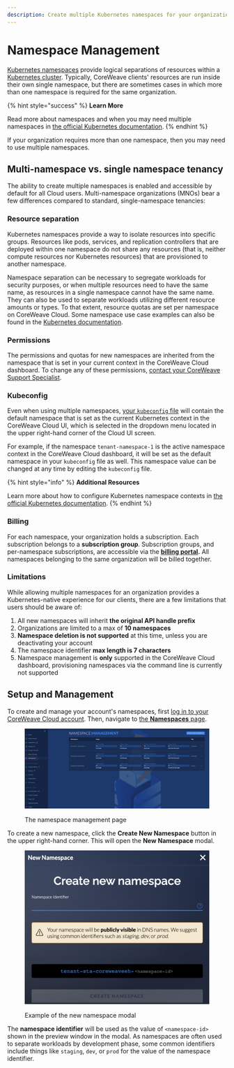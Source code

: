 ```yaml
---
description: Create multiple Kubernetes namespaces for your organization
---
```


# Namespace Management

[Kubernetes namespaces](https://kubernetes.io/docs/concepts/overview/working-with-objects/namespaces/) provide logical separations of resources within a [Kubernetes cluster](https://kubernetes.io/docs/concepts/architecture/). Typically, CoreWeave clients' resources are run inside their own single namespace, but there are sometimes cases in which more than one namespace is required for the same organization.

{% hint style="success" %}
**Learn More**

Read more about namespaces and when you may need multiple namespaces in [the official Kubernetes documentation](https://kubernetes.io/docs/concepts/overview/working-with-objects/namespaces/#when-to-use-multiple-namespaces).
{% endhint %}

If your organization requires more than one namespace, then you may need to use multiple namespaces.

## Multi-namespace vs. single namespace tenancy

The ability to create multiple namespaces is enabled and accessible by default for all Cloud users. Multi-namespace organizations (MNOs) bear a few differences compared to standard, single-namespace tenancies:

### Resource separation

Kubernetes namespaces provide a way to isolate resources into specific groups. Resources like pods, services, and replication controllers that are deployed within one namespace do not share any resources (that is, neither compute resources nor Kubernetes resources) that are provisioned to another namespace.

Namespace separation can be necessary to segregate workloads for security purposes, or when multiple resources need to have the same name, as resources in a single namespace cannot have the same name. They can also be used to separate workloads utilizing different resource amounts or types. To that extent, resource quotas are set per namespace on CoreWeave Cloud. Some namespace use case examples can also be found in the [Kubernetes documentation](https://kubernetes.io/docs/tasks/administer-cluster/namespaces/#understanding-the-motivation-for-using-namespaces).

### Permissions

The permissions and quotas for new namespaces are inherited from the namespace that is set in your current context in the CoreWeave Cloud dashboard. To change any of these permissions, [contact your CoreWeave Support Specialist](https://cloud.coreweave.com/contact).&#x20;

### Kubeconfig

Even when using multiple namespaces, [your `kubeconfig` file](../coreweave-kubernetes/getting-started.md#obtain-coreweave-access-credentials) will contain the default namespace that is set as the current Kubernetes context in the CoreWeave Cloud UI, which is selected in the dropdown menu located in the upper right-hand corner of the Cloud UI screen.

For example, if the namespace `tenant-namespace-1` is the active namespace context in the CoreWeave Cloud dashboard, it will be set as the default namespace in your `kubeconfig` file as well. This namespace value can be changed at any time by editing the `kubeconfig` file.

{% hint style="info" %}
**Additional Resources**

Learn more about how to configure Kubernetes namespace contexts in [the official Kubernetes documentation](https://kubernetes.io/docs/tasks/access-application-cluster/configure-access-multiple-clusters/).
{% endhint %}

### Billing

For each namespace, your organization holds a subscription. Each subscription belongs to a **subscription group**. Subscription groups, and per-namespace subscriptions, are accessible via the [**billing portal**](billing-portal.md)**.** All namespaces belonging to the same organization will be billed together.

### Limitations

While allowing multiple namespaces for an organization provides a Kubernetes-native experience for our clients, there are a few limitations that users should be aware of:

1. All new namespaces will inherit **the original API handle prefix**
2. Organizations are limited to a max of **10 namespaces**
3. **Namespace deletion is not supported** at this time, unless you are deactivating your account
4. The namespace identifier **max length is 7 characters**
5. Namespace management is **only** supported in the CoreWeave Cloud dashboard, provisioning namespaces via the command line is currently not supported

## Setup and Management

To create and manage your account's namespaces, first [log in to your CoreWeave Cloud account](https://cloud.coreweave.com). Then, navigate to [the **Namespaces** page](https://cloud.coreweave.com/namespaces).

<figure><img src="../.gitbook/assets/image (3) (4).png" alt="Screenshot of the namespace management page"><figcaption><p>The namespace management page</p></figcaption></figure>

To create a new namespace, click the **Create New Namespace** button in the upper right-hand corner. This will open the **New Namespace** modal.

<figure><img src="../.gitbook/assets/image (4) (6).png" alt="Screenshot of The new namespace modal"><figcaption><p>Example of the new namespace modal</p></figcaption></figure>

The **namespace identifier** will be used as the value of `<namespace-id>` shown in the preview window in the modal. As namespaces are often used to separate workloads by development phase, some common identifiers include things like `staging`, `dev`, or `prod` for the value of the namespace identifier.
